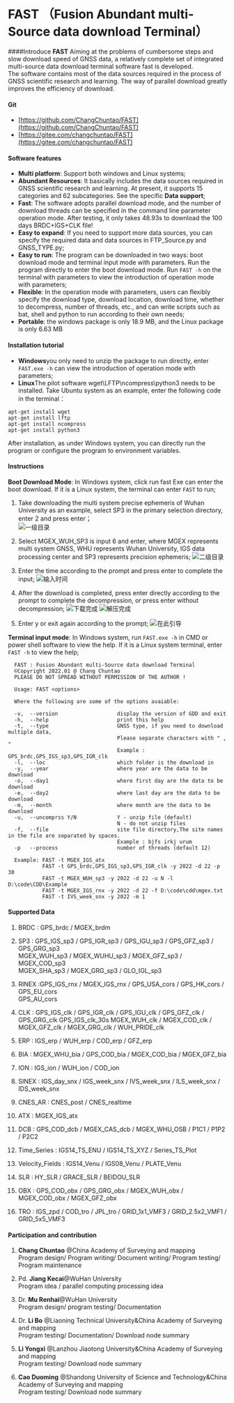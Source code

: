 # FAST （Fusion Abundant multi-Source data download Terminal）

####Introduce
**FAST**
Aiming at the problems of cumbersome steps and slow download speed of GNSS data, a relatively complete set of integrated multi-source data download terminal software fast is developed.   
The software contains most of the data sources required in the process of GNSS scientific research and learning. The way of parallel download greatly improves the efficiency of download.

#### Git
- [https://github.com/ChangChuntao/FAST](https://github.com/ChangChuntao/FAST)
- [https://gitee.com/changchuntao/FAST](https://gitee.com/changchuntao/FAST)


#### Software features

- **Multi platform**: Support both windows and Linux systems;
- **Abundant Resources**: It basically includes the data sources required in GNSS scientific research and learning. At present, it supports 15 categories and 62 subcategories. See the specific **Data support**;
- **Fast**: The software adopts parallel download mode, and the number of download threads can be specified in the command line parameter operation mode. After testing, it only takes 48.93s to download the 100 days BRDC+IGS+CLK file!
- **Easy to expand**: If you need to support more data sources, you can specify the required data and data sources in FTP_Source.py and GNSS_TYPE.py;
- **Easy to run**: The program can be downloaded in two ways: boot download mode and terminal input mode with parameters. Run the program directly to enter the boot download mode. Run `FAST -h` on the terminal with parameters to view the introduction of operation mode with parameters;
- **Flexible**: In the operation mode with parameters, users can flexibly specify the download type, download location, download time, whether to decompress, number of threads, etc., and can write scripts such as bat, shell and python to run according to their own needs;
- **Portable**: the windows package is only 18.9 MB, and the Linux package is only 6.63 MB


#### Installation tutorial

- **Windows**you only need to unzip the package to run directly, enter `FAST.exe -h` can view the introduction of operation mode with parameters;
- **Linux**The pilot software wget\LFTP\ncompress\python3 needs to be installed. Take Ubuntu system as an example, enter the following code in the terminal：  

```
apt-get install wget
apt-get install lftp
apt-get install ncompress
apt-get install python3
```

After installation, as under Windows system, you can directly run the program or configure the program to environment variables.

#### Instructions

**Boot Download Mode**: In Windows system, click run fast Exe can enter the boot download. If it is a Linux system, the terminal can enter `FAST` to run;  
1. Take downloading the multi system precise ephemeris of Wuhan University as an example, select SP3 in the primary selection directory, enter 2 and press enter；  
![一级目录](Windows/RUN_image/%E5%BC%95%E5%AF%BC%E4%B8%BB%E7%9B%AE%E5%BD%95.png)
  
2. Select MGEX_WUH_SP3 is input 6 and enter, where MGEX represents multi system GNSS, WHU represents Wuhan University, IGS data processing center and SP3 represents precision ephemeris;
![二级目录](Windows/RUN_image/%E5%BC%95%E5%AF%BC%E4%BA%8C%E7%BA%A7%E7%9B%AE%E5%BD%95.png)  
  
3. Enter the time according to the prompt and press enter to complete the input;
![输入时间](Windows/RUN_image/%E8%BE%93%E5%85%A5%E6%97%B6%E9%97%B4.png)

4. After the download is completed, press enter directly according to the prompt to complete the decompression, or press enter without decompression;
![下载完成](Windows/RUN_image/%E8%A7%A3%E5%8E%8B.png)
![解压完成](Windows/RUN_image/%E4%B8%8B%E8%BD%BD%E5%AE%8C%E6%88%90.png)  

5. Enter y or exit again according to the prompt;
![在此引导](Windows/RUN_image/%E5%86%8D%E6%AC%A1%E5%BC%95%E5%AF%BC.png)
  
**Terminal input mode**: In Windows system, run `FAST.exe -h` in CMD or power shell software to view the help. If it is a Linux system terminal, enter `FAST -h` to view the help;
```
  FAST : Fusion Abundant multi-Source data download Terminal
  ©Copyright 2022.01 @ Chang Chuntao
  PLEASE DO NOT SPREAD WITHOUT PERMISSION OF THE AUTHOR !

  Usage: FAST <options>

  Where the following are some of the options avaiable:

  -v,  --version                   display the version of GDD and exit
  -h,  --help                      print this help
  -t,  --type                      GNSS type, if you need to download multiple data,
                                   Please separate characters with " , "
                                   Example : GPS_brdc,GPS_IGS_sp3,GPS_IGR_clk
  -l,  --loc                       which folder is the download in
  -y,  --year                      where year are the data to be download
  -o,  --day1                      where first day are the data to be download
  -e,  --day2                      where last day are the data to be download
  -m,  --month                     where month are the data to be download
  -u,  --uncomprss Y/N             Y - unzip file (default)
                                   N - do not unzip files
  -f,  --file                      site file directory,The site names in the file are separated by spaces.
                                   Example : bjfs irkj urum
  -p   --process                   number of threads (default 12)

  Example: FAST -t MGEX_IGS_atx
           FAST -t GPS_brdc,GPS_IGS_sp3,GPS_IGR_clk -y 2022 -d 22 -p 30
           FAST -t MGEX_WUH_sp3 -y 2022 -d 22 -u N -l D:\code\CDD\Example
           FAST -t MGEX_IGS_rnx -y 2022 -d 22 -f D:\code\cdd\mgex.txt
           FAST -t IVS_week_snx -y 2022 -m 1
```


#### Supported Data

1. BRDC : GPS_brdc / MGEX_brdm  
  
  
2. SP3 : GPS_IGS_sp3 / GPS_IGR_sp3 / GPS_IGU_sp3 / GPS_GFZ_sp3 / GPS_GRG_sp3   
   MGEX_WUH_sp3 / MGEX_WUHU_sp3 / MGEX_GFZ_sp3 / MGEX_COD_sp3  
   MGEX_SHA_sp3 / MGEX_GRG_sp3 / GLO_IGL_sp3

  
3. RINEX :GPS_IGS_rnx / MGEX_IGS_rnx / GPS_USA_cors / GPS_HK_cors / GPS_EU_cors  
   GPS_AU_cors

  
4. CLK : GPS_IGS_clk / GPS_IGR_clk / GPS_IGU_clk / GPS_GFZ_clk / GPS_GRG_clk
   GPS_IGS_clk_30s
   MGEX_WUH_clk / MGEX_COD_clk / MGEX_GFZ_clk / MGEX_GRG_clk / WUH_PRIDE_clk

  
5. ERP : IGS_erp / WUH_erp / COD_erp / GFZ_erp

  
6. BIA : MGEX_WHU_bia / GPS_COD_bia / MGEX_COD_bia / MGEX_GFZ_bia

  
7. ION : IGS_ion / WUH_ion / COD_ion

  
8. SINEX : IGS_day_snx / IGS_week_snx / IVS_week_snx / ILS_week_snx / IDS_week_snx

  
9. CNES_AR : CNES_post / CNES_realtime

  
10. ATX : MGEX_IGS_atx

  
11. DCB : GPS_COD_dcb / MGEX_CAS_dcb / MGEX_WHU_OSB / P1C1 / P1P2 / P2C2  

  
12. Time_Series : IGS14_TS_ENU / IGS14_TS_XYZ / Series_TS_Plot  

  
13. Velocity_Fields : IGS14_Venu / IGS08_Venu / PLATE_Venu  

  
14. SLR : HY_SLR / GRACE_SLR / BEIDOU_SLR  

  
15. OBX : GPS_COD_obx / GPS_GRG_obx / MGEX_WUH_obx / MGEX_COD_obx / MGEX_GFZ_obx  

  
16. TRO : IGS_zpd / COD_tro / JPL_tro / GRID_1x1_VMF3 / GRID_2.5x2_VMF1 / GRID_5x5_VMF3

#### Participation and contribution


1. **Chang Chuntao** @China Academy of Surveying and mapping  
    Program design/ Program writing/ Document writing/ Program testing/ Program maintenance     
    

2. Pd. **Jiang Kecai**@WuHan University   
    Program idea / parallel computing processing idea
  

3. Dr. **Mu Renhai**@WuHan University  
    Program design/ program testing/ Documentation


4.  Dr. **Li Bo** @Liaoning Technical University&China Academy of Surveying and mapping  
    Program testing/ Documentation/ Download node summary


5.  **Li Yongxi** @Lanzhou Jiaotong University&China Academy of Surveying and mapping  
    Program testing/ Download node summary


6.  **Cao Duoming** @Shandong University of Science and Technology&China Academy of Surveying and mapping  
    Program testing/ Download node summary
